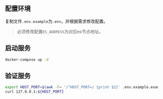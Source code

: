## 配置环境

复制文件`.env.example`为`.env`，并根据需求修改配置。

> 必须修改配置`ES_ADDRESS`为对应es节点地址。

## 启动服务

```bash
docker-compose up -d
```

## 验证服务

```bash
export HOST_PORT=$(awk -F= '/^HOST_PORT=/ {print $2}' .env.example.example)
curl 127.0.0.1:${HOST_PORT}
```
